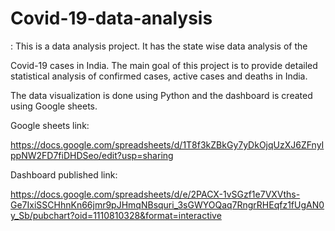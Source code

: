 # Covid-19-data-analysis

: This is a data analysis project. It has the state wise data analysis of the 

Covid-19 cases in India. The main goal of this project is to provide detailed statistical analysis of confirmed cases, active cases and deaths in India. 

The data visualization is done using Python and the dashboard is created using Google sheets.


Google sheets link:

https://docs.google.com/spreadsheets/d/1T8f3kZBkGy7yDkOjqUzXJ6ZFnyIppNW2FD7fiDHDSeo/edit?usp=sharing

Dashboard published link:

https://docs.google.com/spreadsheets/d/e/2PACX-1vSGzf1e7VXVths-Ge7IxiSSCHhnKn66jmr9pJHmqNBsquri_3sGWYOQaq7RngrRHEqfz1fUgAN0y_Sb/pubchart?oid=1110810328&format=interactive
